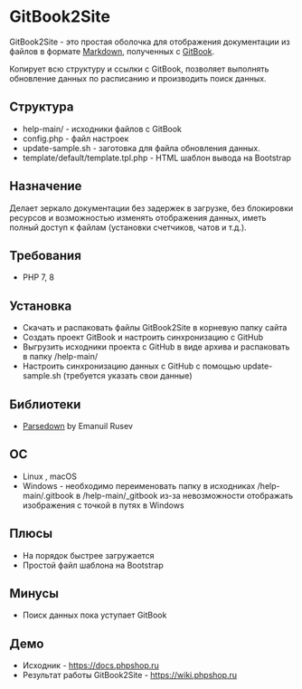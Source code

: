 # GitBook2Site

GitBook2Site - это простая оболочка для отображения документации из файлов в формате [Markdown](https://ru.wikipedia.org/wiki/Markdown), полученных с [GitBook](https://gitbook.com).

Копирует всю структуру и ссылки с GitBook, позволяет выполнять обновление данных по расписанию и производить поиск данных.

## Структура
* help-main/ - исходники файлов с GitBook
* config.php -  файл настроек
* update-sample.sh - заготовка для файла обновления данных.
* template/default/template.tpl.php - HTML шаблон вывода на Bootstrap

## Назначение
Делает зеркало документации без задержек в загрузке, без блокировки ресурсов и возможностью изменять отображения данных, иметь полный доступ к файлам (установки счетчиков, чатов и т.д.).

## Требования
* PHP 7, 8

## Установка
* Скачать и распаковать файлы GitBook2Site в корневую папку сайта
* Создать проект GitBook и настроить синхронизацию с GitHub
* Выгрузить исходники проекта с GitHub в виде архива и распаковать в папку /help-main/
* Настроить синхронизацию данных с GitHub с помощью update-sample.sh (требуется указать свои данные)

## Библиотеки
* [Parsedown](http://erusev.com) by Emanuil Rusev

## ОС
* Linux , macOS
* Windows - необходимо переименовать папку в исходниках /help-main/.gitbook в /help-main/_gitbook из-за невозможности отображать изображения с точкой в путях в Windows

## Плюсы
* На порядок быстрее загружается
* Простой файл шаблона на Bootstrap

## Минусы
* Поиск данных пока уступает GitBook

## Демо
* Исходник - https://docs.phpshop.ru
* Результат работы GitBook2Site -  https://wiki.phpshop.ru
